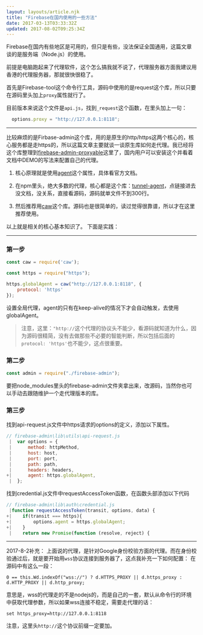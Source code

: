 ```yaml
---
layout: layouts/article.njk
title: "Firebase在国内使用的一些方法"
date: 2017-03-13T03:33:32Z
updated: 2017-08-02T09:25:34Z
---
```


Firebase在国内有些地区是可用的，但只是有些，没法保证全国通用，这篇文章谈的是服务端（Node.js）的使用。

前提是电脑跑起来了代理软件，这个怎么搞我就不说了，代理服务器方面我建议用香港的代理服务器，那就很快很稳了。

首先是Firebase-tool这个命令行工具，源码中使用的是request这个库，所以只要在源码里头加上`proxy`属性就行了。

目前版本来说这个文件是`api.js`，找到`_request`这个函数，在里头加上一句：
```js
  options.proxy = "http://127.0.0.1:8118";
```

--------

比较麻烦的是Firbase-admin这个库，用的是原生的http/https这两个核心的，核心服务都是走https的，所以这篇文章主要就谈一谈原生库如何走代理。我已经将这个库整理到[firebase-admin-proxyable](https://github.com/Gaubee/firebase-admin-proxyable)这里了，国内用户可以安装这个并看着文档中DEMO的写法来配置自己的代理。

1. 核心原理就是使用[agent](https://nodejs.org/api/http.html#http_class_http_agent)这个属性，具体看官方文档。

2. 在npm里头，绝大多数的代理，核心都是这个库：[tunnel-agent](https://www.npmjs.com/package/tunnel-agent)，点链接进去没文档，没关系，直接看源码，源码就单文件不到300行。

3. 然后推荐用[caw](https://www.npmjs.com/package/caw)这个库。源码也是很简单的，读过觉得很靠谱，所以才在这里推荐使用。

以上就是相关的核心基本知识了。
下面是实践：

-----

### 第一步
```js
const caw = require('caw');

const https = require("https");

https.globalAgent = caw("http://127.0.0.1:8118", {
	protocol: 'https'
});
```
设置全局代理，agent的只有在keep-alive的情况下才会自动触发，去使用globalAgent。
> 注意，这里：`"http://`这个代理的协议头不能少，看源码就知道为什么，因为源码很精简，没有去做那些不必要的智能判断，所以包括后面的`protocol: 'https'`也不能少，这点很重要。

### 第二步

```js
const admin = require("./firebase-admin");
```
要把node_modules里头的firebase-admin文件夹拿出来，改源码，当然你也可以手动去跟随维护一个走代理版本的库。

### 第三步

找到api-request.js文件中https请求的options的定义，添加以下属性。
```js
// firebase-admin\lib\utils\api-request.js
 |  var options = {
 |      method: httpMethod,
 |      host: host,
 |      port: port,
 |      path: path,
 |      headers: headers,
+|      agent: https.globalAgent,
 |  };
```

找到credential.js文件中requestAccessToken函数，在函数头部添加以下代码
```js
// firebase-admin\lib\auth\credential.js
 |function requestAccessToken(transit, options, data) {
+|    if(transit === https){
+|        options.agent = https.globalAgent;
+|    }
 |    return new Promise(function (resolve, reject) {
```

--------------

2017-8-2补充：
上面说的代理，是针对Google身份校验方面的代理。而在身份校验通过后，就是要开始用`wss`协议连接到服务器了，这点我补充一下如何配置：
在源码中有这么一段：
```
0 == this.Wd.indexOf("wss://") ? d.HTTPS_PROXY || d.https_proxy : d.HTTP_PROXY || d.http_proxy;
```
意思是，wss的代理走的不是nodejs的，而是自己的一套，默认从命令行的环境中获取代理参数，所以如果wss连接不稳定，需要走代理的话：
```
set https_proxy=http://127.0.0.1:8118
```
注意，这里头`http://`这个协议前缀一定要加。